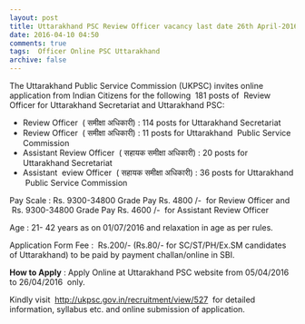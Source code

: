 ```yaml
---
layout: post
title: Uttarakhand PSC Review Officer vacancy last date 26th April-2016   
date: 2016-04-10 04:50
comments: true
tags:  Officer Online PSC Uttarakhand 
archive: false
---
```

The Uttarakhand Public Service Commission (UKPSC) invites online application from Indian Citizens for the following  181 posts of  Review Officer for Uttarakhand Secretariat and Uttarakhand PSC: 

- Review Officer  ( समीक्षा अधिकारी) : 114 posts for Uttarakhand Secretariat
- Review Officer  ( समीक्षा अधिकारी) : 11 posts for Uttarakhand  Public Service Commission
- Assistant Review Officer  ( सहायक समीक्षा अधिकारी) : 20 posts for Uttarakhand Secretariat
- Assistant  eview Officer  ( सहायक समीक्षा अधिकारी) : 36 posts for Uttarakhand  Public Service Commission 

Pay Scale : Rs.   9300-34800 Grade Pay Rs. 4800  /-  for Review Officer and  Rs. 9300-34800 Grade Pay Rs. 4600 /-  for Assistant Review Officer

 Age : 21-  42   years as on 01/07/2016  and relaxation in age as per rules. 

Application Form Fee :  Rs.200/- (Rs.80/- for SC/ST/PH/Ex.SM candidates of Uttarakhand) to be paid by payment challan/online in SBI.

**How to Apply** : Apply Online at Uttarakhand PSC website from 05/04/2016 to 26/04/2016  only.  

Kindly visit  <http://ukpsc.gov.in/recruitment/view/527>  for detailed information, syllabus etc. and online submission of application. 